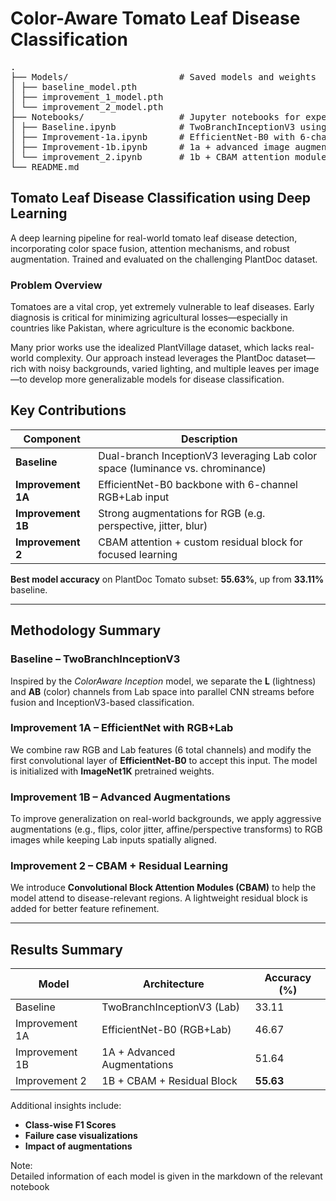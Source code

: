 # Color-Aware Tomato Leaf Disease Classification

<pre>
. 
├── Models/                     # Saved models and weights 
│ ├── baseline_model.pth
│ ├── improvement_1_model.pth
│ └── improvement_2_model.pth
├── Notebooks/                  # Jupyter notebooks for experiments 
│ ├── Baseline.ipynb            # TwoBranchInceptionV3 using Lab channels 
│ ├── Improvement-1a.ipynb      # EfficientNet-B0 with 6-channel RGB-Lab input
│ ├── Improvement-1b.ipynb      # 1a + advanced image augmentations
│ └── improvement_2.ipynb       # 1b + CBAM attention modules and residual blocks 
└── README.md 
</pre>


##  Tomato Leaf Disease Classification using Deep Learning
A deep learning pipeline for real-world tomato leaf disease detection, incorporating color space fusion, attention mechanisms, and robust augmentation. Trained and evaluated on the challenging PlantDoc dataset.

### Problem Overview
Tomatoes are a vital crop, yet extremely vulnerable to leaf diseases. Early diagnosis is critical for minimizing agricultural losses—especially in countries like Pakistan, where agriculture is the economic backbone.

Many prior works use the idealized PlantVillage dataset, which lacks real-world complexity. Our approach instead leverages the PlantDoc dataset—rich with noisy backgrounds, varied lighting, and multiple leaves per image—to develop more generalizable models for disease classification.
##  Key Contributions

|  Component        | Description                                                                 |
|--------------------|--------------------------------------------------------------------------------|
|  **Baseline**     | Dual-branch InceptionV3 leveraging Lab color space (luminance vs. chrominance) |
|  **Improvement 1A** | EfficientNet-B0 backbone with 6-channel RGB+Lab input                          |
|  **Improvement 1B** | Strong augmentations for RGB (e.g. perspective, jitter, blur)                 |
|  **Improvement 2**  | CBAM attention + custom residual block for focused learning                   |

  **Best model accuracy** on PlantDoc Tomato subset: **55.63%**, up from **33.11%** baseline.

---

##  Methodology Summary

###  Baseline – TwoBranchInceptionV3

Inspired by the _ColorAware Inception_ model, we separate the **L** (lightness) and **AB** (color) channels from Lab space into parallel CNN streams before fusion and InceptionV3-based classification.

###  Improvement 1A – EfficientNet with RGB+Lab

We combine raw RGB and Lab features (6 total channels) and modify the first convolutional layer of **EfficientNet-B0** to accept this input. The model is initialized with **ImageNet1K** pretrained weights.

###  Improvement 1B – Advanced Augmentations

To improve generalization on real-world backgrounds, we apply aggressive augmentations (e.g., flips, color jitter, affine/perspective transforms) to RGB images while keeping Lab inputs spatially aligned.

###  Improvement 2 – CBAM + Residual Learning

We introduce **Convolutional Block Attention Modules (CBAM)** to help the model attend to disease-relevant regions. A lightweight residual block is added for better feature refinement.

---

##  Results Summary

| Model              | Architecture                      | Accuracy (%) |
|--------------------|-----------------------------------|--------------|
| Baseline           | TwoBranchInceptionV3 (Lab)        | 33.11        |
| Improvement 1A     | EfficientNet-B0 (RGB+Lab)         | 46.67        |
| Improvement 1B     | 1A + Advanced Augmentations       | 51.64        |
| Improvement 2      | 1B + CBAM + Residual Block        | **55.63**    |

Additional insights include:

- **Class-wise F1 Scores**
- **Failure case visualizations**
- **Impact of augmentations**



Note: </br>
Detailed information of each model is given in the markdown of the relevant notebook